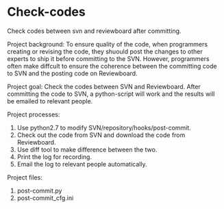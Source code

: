 # Check-codes
Check codes between svn and reviewboard after committing.

Project background:
To ensure quality of the code, when programmers creating or revising the code, they shuould post the changes to other experts to
 ship it before committing to the SVN. However, programmers often make diffcult to ensure the coherence between the committing 
 code to SVN and the posting code on Reviewboard.

Project goal:
Check the codes between SVN and Reviewboard. After committing the code to SVN, a python-script will work and the results will be 
emailed to relevant people.

Project processes:
1. Use python2.7 to modify SVN/repository/hooks/post-commit.
2. Check out the code from SVN and download the code from Reviewboard.
3. Use diff tool to make difference between the two.
4. Print the log for recording.
5. Email the log to relevant people automatically.

Project files:
1. post-commit.py
2. post-commit_cfg.ini
